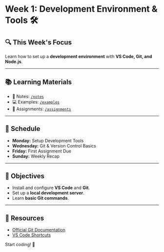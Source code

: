 # Week 1: Development Environment & Tools 🛠

## 🔍 This Week's Focus
Learn how to set up a **development environment** with **VS Code, Git, and Node.js**.

---

## 📚 Learning Materials
- 📄 Notes: [`/notes`](./notes)
- 💻 Examples: [`/examples`](./examples)
- 📝 Assignments: [`/assignments`](./assignments)

---

## 📅 Schedule
- **Monday:** Setup Development Tools
- **Wednesday:** Git & Version Control Basics
- **Friday:** First Assignment Due
- **Sunday:** Weekly Recap

---

## 🎯 Objectives
- Install and configure **VS Code** and **Git**.
- Set up a **local development server**.
- Learn **basic Git commands**.

---

## 🔗 Resources
- [Official Git Documentation](https://git-scm.com/doc)
- [VS Code Shortcuts](https://code.visualstudio.com/shortcuts)

Start coding! 🚀
